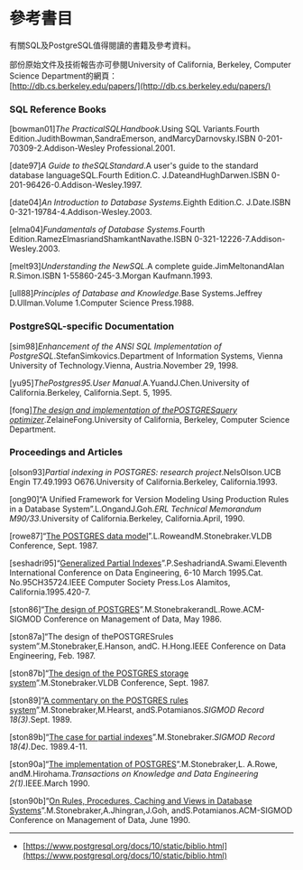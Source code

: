 # 參考書目

有關SQL及PostgreSQL值得閱讀的書籍及參考資料。

部份原始文件及技術報告亦可參閱University of California, Berkeley, Computer Science Department的網頁：  
[http://db.cs.berkeley.edu/papers/](http://db.cs.berkeley.edu/papers/)

### SQL Reference Books

\[bowman01\]_The PracticalSQLHandbook_.Using SQL Variants.Fourth Edition.JudithBowman,SandraEmerson, andMarcyDarnovsky.ISBN 0-201-70309-2.Addison-Wesley Professional.2001.

\[date97\]_A Guide to theSQLStandard_.A user's guide to the standard database languageSQL.Fourth Edition.C. J.DateandHughDarwen.ISBN 0-201-96426-0.Addison-Wesley.1997.

\[date04\]_An Introduction to Database Systems_.Eighth Edition.C. J.Date.ISBN 0-321-19784-4.Addison-Wesley.2003.

\[elma04\]_Fundamentals of Database Systems_.Fourth Edition.RamezElmasriandShamkantNavathe.ISBN 0-321-12226-7.Addison-Wesley.2003.

\[melt93\]_Understanding the NewSQL_.A complete guide.JimMeltonandAlan R.Simon.ISBN 1-55860-245-3.Morgan Kaufmann.1993.

\[ull88\]_Principles of Database and Knowledge_.Base Systems.Jeffrey D.Ullman.Volume 1.Computer Science Press.1988.

### PostgreSQL-specific Documentation

\[sim98\]_Enhancement of the ANSI SQL Implementation of PostgreSQL_.StefanSimkovics.Department of Information Systems, Vienna University of Technology.Vienna, Austria.November 29, 1998.

\[yu95\]_ThePostgres95.User Manual_.A.YuandJ.Chen.University of California.Berkeley, California.Sept. 5, 1995.

\[fong\][_The design and implementation of thePOSTGRESquery optimizer_](http://db.cs.berkeley.edu/papers/UCB-MS-zfong.pdf).ZelaineFong.University of California, Berkeley, Computer Science Department.

### Proceedings and Articles

\[olson93\]_Partial indexing in POSTGRES: research project_.NelsOlson.UCB Engin T7.49.1993 O676.University of California.Berkeley, California.1993.

\[ong90\]“A Unified Framework for Version Modeling Using Production Rules in a Database System”.L.OngandJ.Goh._ERL Technical Memorandum M90/33_.University of California.Berkeley, California.April, 1990.

\[rowe87\]“[The POSTGRES data model](http://db.cs.berkeley.edu/papers/ERL-M87-13.pdf)”.L.RoweandM.Stonebraker.VLDB Conference, Sept. 1987.

\[seshadri95\]“[Generalized Partial Indexes](http://citeseer.ist.psu.edu/seshadri95generalized.html)”.P.SeshadriandA.Swami.Eleventh International Conference on Data Engineering, 6-10 March 1995.Cat. No.95CH35724.IEEE Computer Society Press.Los Alamitos, California.1995.420-7.

\[ston86\]“[The design of POSTGRES](http://db.cs.berkeley.edu/papers/ERL-M85-95.pdf)”.M.StonebrakerandL.Rowe.ACM-SIGMOD Conference on Management of Data, May 1986.

\[ston87a\]“The design of thePOSTGRESrules system”.M.Stonebraker,E.Hanson, andC. H.Hong.IEEE Conference on Data Engineering, Feb. 1987.

\[ston87b\]“[The design of the POSTGRES storage system](http://db.cs.berkeley.edu/papers/ERL-M87-06.pdf)”.M.Stonebraker.VLDB Conference, Sept. 1987.

\[ston89\]“[A commentary on the POSTGRES rules system](http://db.cs.berkeley.edu/papers/ERL-M89-82.pdf)”.M.Stonebraker,M.Hearst, andS.Potamianos._SIGMOD Record 18\(3\)_.Sept. 1989.

\[ston89b\]“[The case for partial indexes](http://db.cs.berkeley.edu/papers/ERL-M89-17.pdf)”.M.Stonebraker._SIGMOD Record 18\(4\)_.Dec. 1989.4-11.

\[ston90a\]“[The implementation of POSTGRES](http://db.cs.berkeley.edu/papers/ERL-M90-34.pdf)”.M.Stonebraker,L. A.Rowe, andM.Hirohama._Transactions on Knowledge and Data Engineering 2\(1\)_.IEEE.March 1990.

\[ston90b\]“[On Rules, Procedures, Caching and Views in Database Systems](http://db.cs.berkeley.edu/papers/ERL-M90-36.pdf)”.M.Stonebraker,A.Jhingran,J.Goh, andS.Potamianos.ACM-SIGMOD Conference on Management of Data, June 1990.

---

* [https://www.postgresql.org/docs/10/static/biblio.html](https://www.postgresql.org/docs/10/static/biblio.html)



